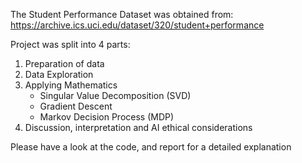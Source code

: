 The Student Performance Dataset was obtained from:
https://archive.ics.uci.edu/dataset/320/student+performance

Project was split into 4 parts:
  1. Preparation of data
  2. Data Exploration
  3. Applying Mathematics
     - Singular Value Decomposition (SVD)
     - Gradient Descent
     - Markov Decision Process (MDP)
  4. Discussion, interpretation and AI ethical considerations

Please have a look at the code, and report for a detailed explanation
